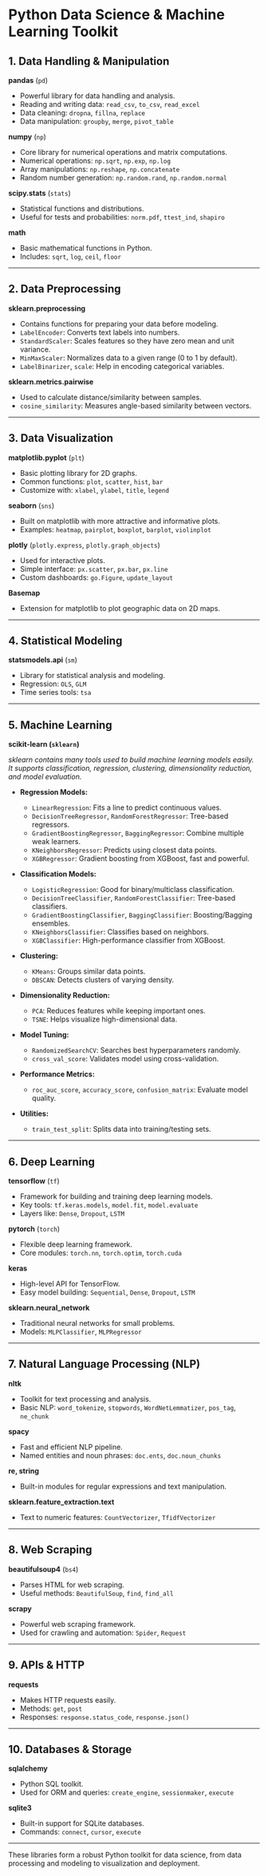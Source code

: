 # Python Data Science & Machine Learning Toolkit

## 1. Data Handling & Manipulation

**pandas** (`pd`)
- Powerful library for data handling and analysis.
- Reading and writing data: `read_csv`, `to_csv`, `read_excel`
- Data cleaning: `dropna`, `fillna`, `replace`
- Data manipulation: `groupby`, `merge`, `pivot_table`

**numpy** (`np`)
- Core library for numerical operations and matrix computations.
- Numerical operations: `np.sqrt`, `np.exp`, `np.log`
- Array manipulations: `np.reshape`, `np.concatenate`
- Random number generation: `np.random.rand`, `np.random.normal`

**scipy.stats** (`stats`)
- Statistical functions and distributions.
- Useful for tests and probabilities: `norm.pdf`, `ttest_ind`, `shapiro`

**math**
- Basic mathematical functions in Python.
- Includes: `sqrt`, `log`, `ceil`, `floor`

---

## 2. Data Preprocessing

**sklearn.preprocessing**
- Contains functions for preparing your data before modeling.
- `LabelEncoder`: Converts text labels into numbers.
- `StandardScaler`: Scales features so they have zero mean and unit variance.
- `MinMaxScaler`: Normalizes data to a given range (0 to 1 by default).
- `LabelBinarizer`, `scale`: Help in encoding categorical variables.

**sklearn.metrics.pairwise**
- Used to calculate distance/similarity between samples.
- `cosine_similarity`: Measures angle-based similarity between vectors.

---

## 3. Data Visualization

**matplotlib.pyplot** (`plt`)
- Basic plotting library for 2D graphs.
- Common functions: `plot`, `scatter`, `hist`, `bar`
- Customize with: `xlabel`, `ylabel`, `title`, `legend`

**seaborn** (`sns`)
- Built on matplotlib with more attractive and informative plots.
- Examples: `heatmap`, `pairplot`, `boxplot`, `barplot`, `violinplot`

**plotly** (`plotly.express`, `plotly.graph_objects`)
- Used for interactive plots.
- Simple interface: `px.scatter`, `px.bar`, `px.line`
- Custom dashboards: `go.Figure`, `update_layout`

**Basemap**
- Extension for matplotlib to plot geographic data on 2D maps.

---

## 4. Statistical Modeling

**statsmodels.api** (`sm`)
- Library for statistical analysis and modeling.
- Regression: `OLS`, `GLM`
- Time series tools: `tsa`

---

## 5. Machine Learning

**scikit-learn (`sklearn`)**

*sklearn contains many tools used to build machine learning models easily. It supports classification, regression, clustering, dimensionality reduction, and model evaluation.*

- **Regression Models:**
  - `LinearRegression`: Fits a line to predict continuous values.
  - `DecisionTreeRegressor`, `RandomForestRegressor`: Tree-based regressors.
  - `GradientBoostingRegressor`, `BaggingRegressor`: Combine multiple weak learners.
  - `KNeighborsRegressor`: Predicts using closest data points.
  - `XGBRegressor`: Gradient boosting from XGBoost, fast and powerful.

- **Classification Models:**
  - `LogisticRegression`: Good for binary/multiclass classification.
  - `DecisionTreeClassifier`, `RandomForestClassifier`: Tree-based classifiers.
  - `GradientBoostingClassifier`, `BaggingClassifier`: Boosting/Bagging ensembles.
  - `KNeighborsClassifier`: Classifies based on neighbors.
  - `XGBClassifier`: High-performance classifier from XGBoost.

- **Clustering:**
  - `KMeans`: Groups similar data points.
  - `DBSCAN`: Detects clusters of varying density.

- **Dimensionality Reduction:**
  - `PCA`: Reduces features while keeping important ones.
  - `TSNE`: Helps visualize high-dimensional data.

- **Model Tuning:**
  - `RandomizedSearchCV`: Searches best hyperparameters randomly.
  - `cross_val_score`: Validates model using cross-validation.

- **Performance Metrics:**
  - `roc_auc_score`, `accuracy_score`, `confusion_matrix`: Evaluate model quality.

- **Utilities:**
  - `train_test_split`: Splits data into training/testing sets.

---

## 6. Deep Learning

**tensorflow** (`tf`)
- Framework for building and training deep learning models.
- Key tools: `tf.keras.models`, `model.fit`, `model.evaluate`
- Layers like: `Dense`, `Dropout`, `LSTM`

**pytorch** (`torch`)
- Flexible deep learning framework.
- Core modules: `torch.nn`, `torch.optim`, `torch.cuda`

**keras**
- High-level API for TensorFlow.
- Easy model building: `Sequential`, `Dense`, `Dropout`, `LSTM`

**sklearn.neural_network**
- Traditional neural networks for small problems.
- Models: `MLPClassifier`, `MLPRegressor`

---

## 7. Natural Language Processing (NLP)

**nltk**
- Toolkit for text processing and analysis.
- Basic NLP: `word_tokenize`, `stopwords`, `WordNetLemmatizer`, `pos_tag`, `ne_chunk`

**spacy**
- Fast and efficient NLP pipeline.
- Named entities and noun phrases: `doc.ents`, `doc.noun_chunks`

**re, string**
- Built-in modules for regular expressions and text manipulation.

**sklearn.feature_extraction.text**
- Text to numeric features: `CountVectorizer`, `TfidfVectorizer`

---

## 8. Web Scraping

**beautifulsoup4** (`bs4`)
- Parses HTML for web scraping.
- Useful methods: `BeautifulSoup`, `find`, `find_all`

**scrapy**
- Powerful web scraping framework.
- Used for crawling and automation: `Spider`, `Request`

---

## 9. APIs & HTTP

**requests**
- Makes HTTP requests easily.
- Methods: `get`, `post`
- Responses: `response.status_code`, `response.json()`

---

## 10. Databases & Storage

**sqlalchemy**
- Python SQL toolkit.
- Used for ORM and queries: `create_engine`, `sessionmaker`, `execute`

**sqlite3**
- Built-in support for SQLite databases.
- Commands: `connect`, `cursor`, `execute`

---
These libraries form a robust Python toolkit for data science, from data processing and modeling to visualization and deployment.
